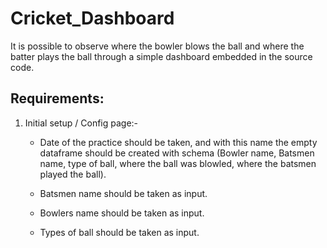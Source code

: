 # Cricket_Dashboard

It is possible to observe where the bowler blows the ball and where the batter plays the ball through a simple dashboard embedded in the source code.

Requirements:
-------------

1) Initial setup / Config page:-
    * Date of the practice should be taken, and with this name the empty dataframe should be created with schema 
    (Bowler name, Batsmen name, type of ball, where the ball was blowled, where the batsmen played the ball).

    *  Batsmen name should be taken as input.

    *  Bowlers name should be taken as input.

    *  Types of ball should be taken as input.